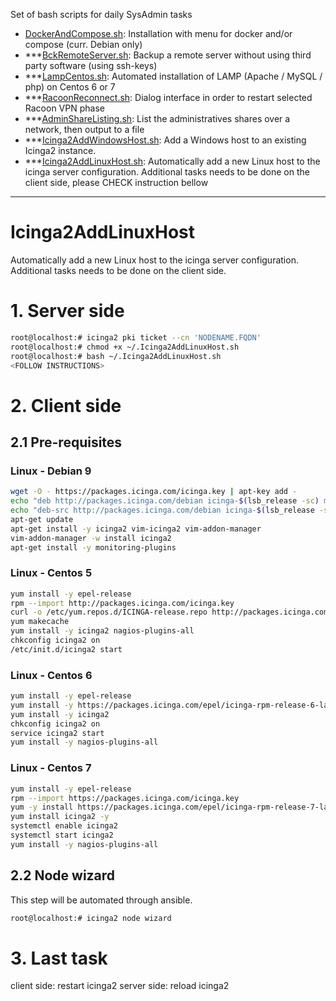 Set of bash scripts for daily SysAdmin tasks

* [DockerAndCompose.sh](https://github.com/nvko-escoffier/SysAdmin-bash/blob/master/DockerAndCompose.sh): Installation with menu for docker and/or compose (curr. Debian only)
* ***[BckRemoteServer.sh](https://github.com/nvko-escoffier/SysAdmin-bash/blob/master/BckRemoteServer.sh): Backup a remote server without using third party software (using ssh-keys)
* ***[LampCentos.sh](https://github.com/nvko-escoffier/SysAdmin-bash/blob/master/LampCentos.sh): Automated installation of LAMP (Apache / MySQL / php) on Centos 6 or 7
* ***[RacoonReconnect.sh](https://github.com/nvko-escoffier/SysAdmin-bash/blob/master/RacoonReconnect.sh): Dialog interface in order to restart selected Racoon VPN phase
* ***[AdminShareListing.sh](https://github.com/nvko-escoffier/SysAdmin-bash/blob/master/AdminShareListing.sh): List the administratives shares over a network, then output to a file
* ***[Icinga2AddWindowsHost.sh](https://github.com/nvko-escoffier/SysAdmin-bash/blob/master/Icinga2AddWindowsHost.sh): Add a Windows host to an existing Icinga2 instance. 
* ***[Icinga2AddLinuxHost.sh](https://github.com/nvko-escoffier/SysAdmin-bash/blob/master/Icinga2AddLinuxHost.sh): Automatically add a new Linux host to the icinga server configuration. Additional tasks needs to be done on the client side, please CHECK instruction bellow


***

# Icinga2AddLinuxHost

Automatically add a new Linux host to the icinga server configuration.<br>
Additional tasks needs to be done on the client side.<br>

# 1. Server side
```bash
root@localhost:# icinga2 pki ticket --cn 'NODENAME.FQDN'
root@localhost:# chmod +x ~/.Icinga2AddLinuxHost.sh
root@localhost:# bash ~/.Icinga2AddLinuxHost.sh
<FOLLOW INSTRUCTIONS>
```

# 2. Client side
## 2.1 Pre-requisites
### Linux - Debian 9
```bash
wget -O - https://packages.icinga.com/icinga.key | apt-key add -
echo "deb http://packages.icinga.com/debian icinga-$(lsb_release -sc) main" | tee /etc/apt/sources.list.d/icinga2.list
echo "deb-src http://packages.icinga.com/debian icinga-$(lsb_release -sc) main" | tee -a /etc/apt/sources.list.d/icinga2.list
apt-get update
apt-get install -y icinga2 vim-icinga2 vim-addon-manager
vim-addon-manager -w install icinga2
apt-get install -y monitoring-plugins
```

### Linux - Centos 5
```bash
yum install -y epel-release
rpm --import http://packages.icinga.com/icinga.key
curl -o /etc/yum.repos.d/ICINGA-release.repo http://packages.icinga.com/epel/ICINGA-release.repo
yum makecache
yum install -y icinga2 nagios-plugins-all
chkconfig icinga2 on
/etc/init.d/icinga2 start 
```

### Linux - Centos 6
```bash
yum install -y epel-release
yum install -y https://packages.icinga.com/epel/icinga-rpm-release-6-latest.noarch.rpm
yum install -y icinga2
chkconfig icinga2 on
service icinga2 start
yum install -y nagios-plugins-all
```

### Linux - Centos 7
```bash
yum install -y epel-release
rpm --import https://packages.icinga.com/icinga.key
yum -y install https://packages.icinga.com/epel/icinga-rpm-release-7-latest.noarch.rpm
yum install icinga2 -y
systemctl enable icinga2
systemctl start icinga2
yum install -y nagios-plugins-all
```

## 2.2 Node wizard
This step will be automated through ansible.
```bash
root@localhost:# icinga2 node wizard
```

# 3. Last task
client side: restart icinga2
server side: reload icinga2
